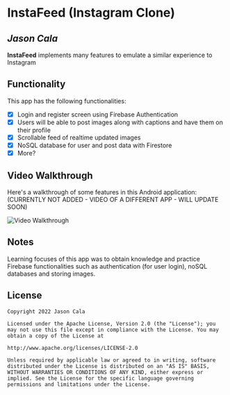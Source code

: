 # InstaFeed (Instagram Clone)

## *Jason Cala*

**InstaFeed** implements many features to emulate a similar experience to Instagram

## Functionality

This app has the following functionalities:

* [x] Login and register screen using Firebase Authentication
* [x] Users will be able to post images along with captions and have them on their profile
* [x] Scrollable feed of realtime updated images
* [x] NoSQL database for user and post data with Firestore
* [x] More?

## Video Walkthrough

Here's a walkthrough of some features in this Android application:
(CURRENTLY NOT ADDED - VIDEO OF A DIFFERENT APP - WILL UPDATE SOON)

<img src='' title='Video Walkthrough' width='' alt='Video Walkthrough' />

## Notes

Learning focuses of this app was to obtain knowledge and practice Firebase functionalities such as authentication (for user login), noSQL databases and storing images.

## License

    Copyright 2022 Jason Cala

    Licensed under the Apache License, Version 2.0 (the "License"); you may not use this file except in compliance with the License. You may obtain a copy of the License at

    http://www.apache.org/licenses/LICENSE-2.0

    Unless required by applicable law or agreed to in writing, software distributed under the License is distributed on an "AS IS" BASIS, WITHOUT WARRANTIES OR CONDITIONS OF ANY KIND, either express or implied. See the License for the specific language governing permissions and limitations under the License.